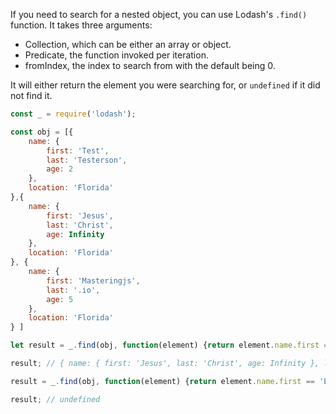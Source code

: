 If you need to search for a nested object, you can use Lodash's `.find()` function.
It takes three arguments:

- Collection, which can be either an array or object.
- Predicate, the function invoked per iteration.
- fromIndex, the index to search from with the default being 0.

It will either return the element you were searching for, or `undefined` if it did not find it.

```javascript
const _ = require('lodash');

const obj = [{
    name: {
        first: 'Test',
        last: 'Testerson',
        age: 2
    },
    location: 'Florida'
},{
    name: {
        first: 'Jesus',
        last: 'Christ',
        age: Infinity
    },
    location: 'Florida'
}, {
    name: {
        first: 'Masteringjs',
        last: '.io',
        age: 5
    },
    location: 'Florida'
} ]

let result = _.find(obj, function(element) {return element.name.first == 'Jesus'});

result; // { name: { first: 'Jesus', last: 'Christ', age: Infinity }, location: 'Florida' }

result = _.find(obj, function(element) {return element.name.first == 'Eugene'});

result; // undefined
```
